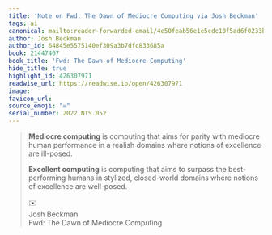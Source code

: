 ```yaml
---
title: 'Note on Fwd: The Dawn of Mediocre Computing via Josh Beckman'
tags: ai
canonical: mailto:reader-forwarded-email/4e50feab56e1e5cdc10f5ad6f0233b6e
author: Josh Beckman
author_id: 64845e5575140ef309a3b7dfc833685a
book: 21447407
book_title: 'Fwd: The Dawn of Mediocre Computing'
hide_title: true
highlight_id: 426307971
readwise_url: https://readwise.io/open/426307971
image:
favicon_url:
source_emoji: "✉️"
serial_number: 2022.NTS.052
---
```

> **Mediocre computing** is computing that aims for parity with mediocre human performance in a realish domains where notions of excellence are ill-posed.
> 
> **Excellent computing** is computing that aims to surpass the best-performing humans in stylized, closed-world domains where notions of excellence are well-posed.
> <div class="quoteback-footer"><div class="quoteback-avatar"><span class="mini-emoji"> ✉️</span></div><div class="quoteback-metadata"><div class="metadata-inner"><span style="display:none">FROM:</span><div aria-label="Josh Beckman" class="quoteback-author"> Josh Beckman</div><div aria-label="Fwd: The Dawn of Mediocre Computing" class="quoteback-title"> Fwd: The Dawn of Mediocre Computing</div></div></div></div>